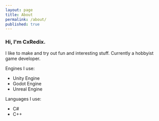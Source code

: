 ```yaml
---
layout: page
title: About
permalink: /about/
published: true
---
```

### Hi, I'm **CxRedix**.

>
I like to make and try out fun and interesting stuff.
Currently a hobbyist game developer.

Engines I use:
- Unity Engine
- Godot Engine
- Unreal Engine

Languages I use:
- C#
- C++